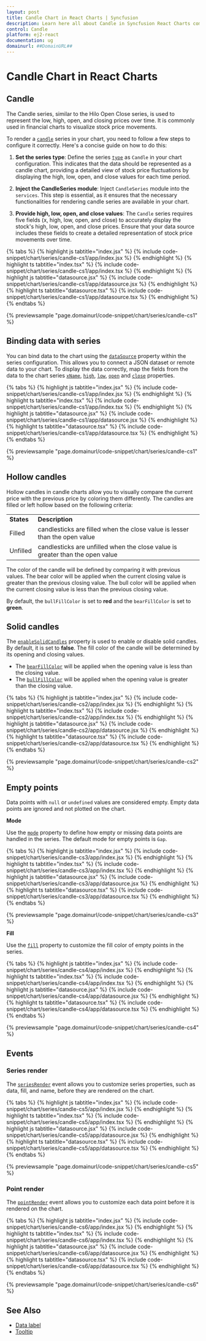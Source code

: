 ```yaml
---
layout: post
title: Candle Chart in React Charts | Syncfusion
description: Learn here all about Candle in Syncfusion React Charts component of Syncfusion Essential JS 2 and more.
control: Candle
platform: ej2-react
documentation: ug
domainurl: ##DomainURL##
---
```

# Candle Chart in React Charts

## Candle

The Candle series, similar to the Hilo Open Close series, is used to represent the low, high, open, and closing prices over time. It is commonly used in financial charts to visualize stock price movements.

To render a [`candle`](https://www.syncfusion.com/react-components/react-charts/chart-types/stock-chart) series in your chart, you need to follow a few steps to configure it correctly. Here's a concise guide on how to do this:

1. **Set the series type**: Define the series [`type`](https://ej2.syncfusion.com/react/documentation/api/chart/seriesModel/#type) as `Candle` in your chart configuration. This indicates that the data should be represented as a candle chart, providing a detailed view of stock price fluctuations by displaying the high, low, open, and close values for each time period.

2. **Inject the CandleSeries module**: Inject `CandleSeries` module into the `services`. This step is essential, as it ensures that the necessary functionalities for rendering candle series are available in your chart.

3. **Provide high, low, open, and close values**: The `Candle` series requires five fields (x, high, low, open, and close) to accurately display the stock's high, low, open, and close prices. Ensure that your data source includes these fields to create a detailed representation of stock price movements over time.

{% tabs %}
{% highlight js tabtitle="index.jsx" %}
{% include code-snippet/chart/series/candle-cs1/app/index.jsx %}
{% endhighlight %}
{% highlight ts tabtitle="index.tsx" %}
{% include code-snippet/chart/series/candle-cs1/app/index.tsx %}
{% endhighlight %}
{% highlight js tabtitle="datasource.jsx" %}
{% include code-snippet/chart/series/candle-cs1/app/datasource.jsx %}
{% endhighlight %}
{% highlight ts tabtitle="datasource.tsx" %}
{% include code-snippet/chart/series/candle-cs1/app/datasource.tsx %}
{% endhighlight %}
{% endtabs %}

{% previewsample "page.domainurl/code-snippet/chart/series/candle-cs1" %}

## Binding data with series

You can bind data to the chart using the [`dataSource`](https://ej2.syncfusion.com/react/documentation/api/chart/seriesModel/#datasource) property within the series configuration. This allows you to connect a JSON dataset or remote data to your chart. To display the data correctly, map the fields from the data to the chart series [`xName`](https://ej2.syncfusion.com/react/documentation/api/chart/seriesModel/#xname), [`high`](https://ej2.syncfusion.com/react/documentation/api/chart/seriesModel/#high), [`low`](https://ej2.syncfusion.com/react/documentation/api/chart/seriesModel/#low), [`open`](https://ej2.syncfusion.com/react/documentation/api/chart/seriesModel/#open) and [`close`](https://ej2.syncfusion.com/react/documentation/api/chart/seriesModel/#close) properties.

{% tabs %}
{% highlight js tabtitle="index.jsx" %}
{% include code-snippet/chart/series/candle-cs1/app/index.jsx %}
{% endhighlight %}
{% highlight ts tabtitle="index.tsx" %}
{% include code-snippet/chart/series/candle-cs1/app/index.tsx %}
{% endhighlight %}
{% highlight js tabtitle="datasource.jsx" %}
{% include code-snippet/chart/series/candle-cs1/app/datasource.jsx %}
{% endhighlight %}
{% highlight ts tabtitle="datasource.tsx" %}
{% include code-snippet/chart/series/candle-cs1/app/datasource.tsx %}
{% endhighlight %}
{% endtabs %}

{% previewsample "page.domainurl/code-snippet/chart/series/candle-cs1" %}

## Hollow candles

Hollow candles in candle charts allow you to visually compare the current price with the previous price by coloring them differently. The candles are filled or left hollow based on the following criteria:

<!-- markdownlint-disable MD033 -->

<table>
<tr>
<td><b>States</b></td>
<td><b>Description </b></td>
</tr>
<tr>
<td>Filled</td>
<td>candlesticks are filled when the close value is lesser than the open value</td>
</tr>
<tr>
<td>Unfilled</td>
<td>candlesticks are unfilled when the close value is greater than the open value</td>
</tr>
</table>

The color of the candle will be defined by comparing it with previous values. The bear color will be applied when the current closing value is greater than the previous closing value. The bull color will be applied when the current closing value is less than the previous closing value.

By default, the `bullFillColor` is set to **red** and the `bearFillColor` is set to **green**.

## Solid candles

The [`enableSolidCandles`](https://ej2.syncfusion.com/react/documentation/api/chart/seriesModel/#enablesolidcandles) property is used to enable or disable solid candles. By default, it is set to **false**. The fill color of the candle will be determined by its opening and closing values.

* The [`bearFillColor`](https://ej2.syncfusion.com/react/documentation/api/chart/seriesModel/#bearfillcolor) will be applied when the opening value is less than the closing value.
* The [`bullFillColor`](https://ej2.syncfusion.com/react/documentation/api/chart/seriesModel/#bullfillcolor) will be applied when the opening value is greater than the closing value.

{% tabs %}
{% highlight js tabtitle="index.jsx" %}
{% include code-snippet/chart/series/candle-cs2/app/index.jsx %}
{% endhighlight %}
{% highlight ts tabtitle="index.tsx" %}
{% include code-snippet/chart/series/candle-cs2/app/index.tsx %}
{% endhighlight %}
{% highlight js tabtitle="datasource.jsx" %}
{% include code-snippet/chart/series/candle-cs2/app/datasource.jsx %}
{% endhighlight %}
{% highlight ts tabtitle="datasource.tsx" %}
{% include code-snippet/chart/series/candle-cs2/app/datasource.tsx %}
{% endhighlight %}
{% endtabs %}

{% previewsample "page.domainurl/code-snippet/chart/series/candle-cs2" %}

## Empty points

Data points with `null` or `undefined` values are considered empty. Empty data points are ignored and not plotted on the chart.

**Mode**

Use the [`mode`](https://ej2.syncfusion.com/react/documentation/api/accumulation-chart/emptyPointSettingsModel/#mode) property to define how empty or missing data points are handled in the series. The default mode for empty points is `Gap`.

{% tabs %}
{% highlight js tabtitle="index.jsx" %}
{% include code-snippet/chart/series/candle-cs3/app/index.jsx %}
{% endhighlight %}
{% highlight ts tabtitle="index.tsx" %}
{% include code-snippet/chart/series/candle-cs3/app/index.tsx %}
{% endhighlight %}
{% highlight js tabtitle="datasource.jsx" %}
{% include code-snippet/chart/series/candle-cs3/app/datasource.jsx %}
{% endhighlight %}
{% highlight ts tabtitle="datasource.tsx" %}
{% include code-snippet/chart/series/candle-cs3/app/datasource.tsx %}
{% endhighlight %}
{% endtabs %}

{% previewsample "page.domainurl/code-snippet/chart/series/candle-cs3" %}

**Fill**

Use the [`fill`](https://ej2.syncfusion.com/react/documentation/api/accumulation-chart/emptyPointSettingsModel/#fill) property to customize the fill color of empty points in the series.

{% tabs %}
{% highlight js tabtitle="index.jsx" %}
{% include code-snippet/chart/series/candle-cs4/app/index.jsx %}
{% endhighlight %}
{% highlight ts tabtitle="index.tsx" %}
{% include code-snippet/chart/series/candle-cs4/app/index.tsx %}
{% endhighlight %}
{% highlight js tabtitle="datasource.jsx" %}
{% include code-snippet/chart/series/candle-cs4/app/datasource.jsx %}
{% endhighlight %}
{% highlight ts tabtitle="datasource.tsx" %}
{% include code-snippet/chart/series/candle-cs4/app/datasource.tsx %}
{% endhighlight %}
{% endtabs %}

{% previewsample "page.domainurl/code-snippet/chart/series/candle-cs4" %}

## Events

### Series render

The [`seriesRender`](https://ej2.syncfusion.com/react/documentation/api/chart/iSeriesRenderEventArgs/) event allows you to customize series properties, such as data, fill, and name, before they are rendered on the chart.

{% tabs %}
{% highlight js tabtitle="index.jsx" %}
{% include code-snippet/chart/series/candle-cs5/app/index.jsx %}
{% endhighlight %}
{% highlight ts tabtitle="index.tsx" %}
{% include code-snippet/chart/series/candle-cs5/app/index.tsx %}
{% endhighlight %}
{% highlight js tabtitle="datasource.jsx" %}
{% include code-snippet/chart/series/candle-cs5/app/datasource.jsx %}
{% endhighlight %}
{% highlight ts tabtitle="datasource.tsx" %}
{% include code-snippet/chart/series/candle-cs5/app/datasource.tsx %}
{% endhighlight %}
{% endtabs %}

{% previewsample "page.domainurl/code-snippet/chart/series/candle-cs5" %}

### Point render

The [`pointRender`](https://ej2.syncfusion.com/react/documentation/api/chart/iPointRenderEventArgs/) event allows you to customize each data point before it is rendered on the chart.

{% tabs %}
{% highlight js tabtitle="index.jsx" %}
{% include code-snippet/chart/series/candle-cs6/app/index.jsx %}
{% endhighlight %}
{% highlight ts tabtitle="index.tsx" %}
{% include code-snippet/chart/series/candle-cs6/app/index.tsx %}
{% endhighlight %}
{% highlight js tabtitle="datasource.jsx" %}
{% include code-snippet/chart/series/candle-cs6/app/datasource.jsx %}
{% endhighlight %}
{% highlight ts tabtitle="datasource.tsx" %}
{% include code-snippet/chart/series/candle-cs6/app/datasource.tsx %}
{% endhighlight %}
{% endtabs %}

{% previewsample "page.domainurl/code-snippet/chart/series/candle-cs6" %}

## See Also

* [Data label](./data-labels/)
* [Tooltip](./tool-tip/)

